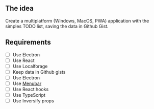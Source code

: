 ## The idea
Create a multiplatform (Windows, MacOS, PWA) application with the simples TODO list, saving the data in Github Gist.

## Requirements
- [ ] Use Electron
- [ ] Use React 
- [ ] Use Localforage
- [ ] Keep data in Github gists
- [ ] Use Electron
- [ ] Use [Menubar](https://github.com/maxogden/menubar)
- [ ] Use React hooks
- [ ] Use TypeScript
- [ ] Use Inversify props
